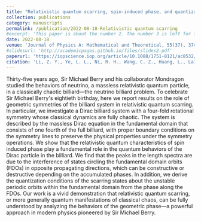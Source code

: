 ```yaml
---
title: "Relativistic quantum scarring, spin-induced phase, and quantization in a symmetric Dirac billiard system2"
collection: publications
category: manuscripts
permalink: /publication/2022-08-18-Relativistic quantum scarring
#excerpt: 'This paper is about the number 2. The number 3 is left for future work.'
date: 2022-08-18
venue: 'Journal of Physics A: Mathematical and Theoretical, 55(37), 374003'
#slidesurl: 'http://academicpages.github.io/files/slides2.pdf'
paperurl: 'https://iopscience.iop.org/article/10.1088/1751-8121/ac8532/meta'
citation: 'Li, Z. Y., Ye, L. L., Ni, R. H., Wang, C. Z., Huang, L., Lai, Y. C., & Grebogi, C. (2022). Relativistic quantum scarring, spin-induced phase, and quantization in a symmetric Dirac billiard system. Journal of Physics A: Mathematical and Theoretical, 55(37), 374003.'
---
```


Thirty-five years ago, Sir Michael Berry and his collaborator Mondragon studied the behaviors of neutrino, a massless relativistic quantum particle, in a classically chaotic billiard—the neutrino billiard problem. To celebrate Sir Michael Berry's eightieth birthday, here we report results on the role of geometric symmetries of the billiard system in relativistic quantum scarring. In particular, we investigate a Dirac billiard system with a four-fold rotational symmetry whose classical dynamics are fully chaotic. The system is described by the massless Dirac equation in the fundamental domain that consists of one fourth of the full billiard, with proper boundary conditions on the symmetry lines to preserve the physical properties under the symmetry operations. We show that the relativistic quantum characteristics of spin induced phase play a fundamental role in the quantum behaviors of the Dirac particle in the billiard. We find that the peaks in the length spectra are due to the interference of states circling the fundamental domain orbits (FDOs) in opposite propagating directions, which can be constructive or destructive depending on the accumulated phases. In addition, we derive the quantization conditions of the scarring states about the unstable periodic orbits within the fundamental domain from the phase along the FDOs. Our work is a vivid demonstration that relativistic quantum scarring, or more generally quantum manifestations of classical chaos, can be fully understood by analyzing the behaviors of the geometric phase—a powerful approach in modern physics pioneered by Sir Michael Berry.

